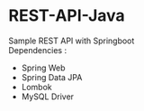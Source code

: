 # REST-API-Java

Sample REST API with Springboot
<br>
Dependencies :
<br>
<ul>
  <li>Spring Web</li>
  <li>Spring Data JPA</li>
  <li>Lombok</li>
  <li>MySQL Driver</li>
</ul>
<img srg='https://github.com/muhjaury/REST-API-Java/blob/main/src/main/img/01.jpeg' width='500'>
